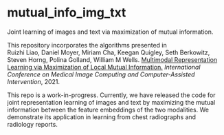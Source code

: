# mutual_info_img_txt

Joint learning of images and text via maximization of mutual information.

This repository incorporates the algorithms presented in <br />
Ruizhi Liao, Daniel Moyer, Miriam Cha, Keegan Quigley, Seth Berkowitz, Steven Horng, Polina Golland, William M Wells. [Multimodal Representation Learning via Maximization of Local Mutual Information.](https://arxiv.org/pdf/2103.04537.pdf) *International Conference on Medical Image Computing and Computer-Assisted Intervention*, 2021. <br />

This repo is a work-in-progress. Currently, we have released the code for joint representation learning of images and text by maximizing the mutual information between the feature embeddings of the two modalities. We demonstrate its application in learning from chest radiographs and radiology reports.
